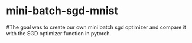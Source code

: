 # mini-batch-sgd-mnist
#The goal was to create our own mini batch sgd optimizer and compare it with the SGD optimizer function in pytorch. 
